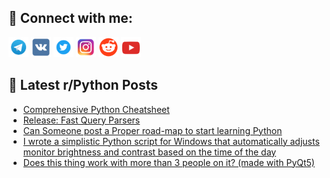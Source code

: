 ## 🔎 Connect with me:
[<img src="https://github.com/bullbesh/bullbesh/blob/main/images/Telegram.png" width="32" height="32" />](https://t.me/bullbesh)
[<img src="https://github.com/bullbesh/bullbesh/blob/main/images/VK.png" width="32" height="32" />](https://vk.com/bullbesh)
[<img src="https://github.com/bullbesh/bullbesh/blob/main/images/Twitter.png" width="32" height="32" />](https://twitter.com/bullbesh1)
[<img src="https://github.com/bullbesh/bullbesh/blob/main/images/Instagram.png" width="32" height="32" />](https://www.instagram.com/bullbesh)
[<img src="https://github.com/bullbesh/bullbesh/blob/main/images/Reddit.png" width="32" height="32" />](https://www.reddit.com/user/bullbesh)
[<img src="https://github.com/bullbesh/bullbesh/blob/main/images/YouTube.png" width="32" height="32" />](https://www.youtube.com/channel/UCtfjRs6uzgq5mfm8S06WTcg)

## 📕 Latest r/Python Posts
<!-- BLOG-POST-LIST:START -->
- [Comprehensive Python Cheatsheet](https://www.reddit.com/r/Python/comments/zvjfdy/comprehensive_python_cheatsheet/)
- [Release: Fast Query Parsers](https://www.reddit.com/r/Python/comments/zvijpa/release_fast_query_parsers/)
- [Can Someone post a Proper road-map to start learning Python](https://www.reddit.com/r/Python/comments/zvi0ov/can_someone_post_a_proper_roadmap_to_start/)
- [I wrote a simplistic Python script for Windows that automatically adjusts monitor brightness and contrast based on the time of the day](https://www.reddit.com/r/Python/comments/zvhjek/i_wrote_a_simplistic_python_script_for_windows/)
- [Does this thing work with more than 3 people on it? &lpar;made with PyQt5&rpar;](https://www.reddit.com/r/Python/comments/zve92t/does_this_thing_work_with_more_than_3_people_on/)
<!-- BLOG-POST-LIST:END -->
